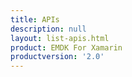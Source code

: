 ```yaml
---
title: APIs
description: null
layout: list-apis.html
product: EMDK For Xamarin
productversion: '2.0'
---
```













